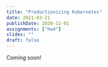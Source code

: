 ```yaml
---
title: "Productionizing Kubernetes"
date: 2021-03-21
publishDate: 2020-12-01
assignments: ["hw4"]
slides: ""
draft: false
---
```


Coming soon!
